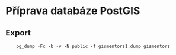 Příprava databáze PostGIS
=========================

Export
------

        pg_dump -Fc -b -v -N public -f gismentors1.dump gismentors